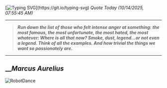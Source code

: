 [![Typing SVG](https://readme-typing-svg.herokuapp.com?font=Press+Start+2P&color=C2F784&size=35&width=900&height=100&lines=Hello+World%2C+I'm+Hung+!)](https://git.io/typing-svg) 
_Quote Today (10/14/2025, 07:55:45 AM)_
___
>**_Run down the list of those who felt intense anger at something: the most famous, the most unfortunate, the most hated, the most whatever: Where is all that now? Smoke, dust, legend…or not even a legend. Think of all the examples. And how trivial the things we want so passionately are._**
___

## __**_Marcus Aurelius_**

![RobotDance](src/assets/images/robot-dancing-dribble.gif?style=center)
